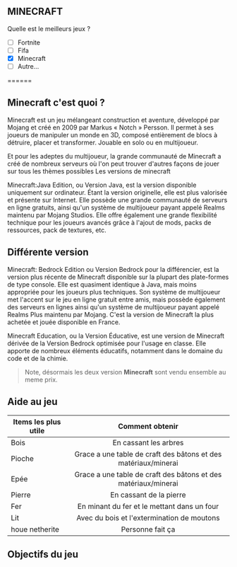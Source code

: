 ## MINECRAFT
Quelle est le meilleurs jeux ?

- [ ] Fortnite
- [ ] Fifa
- [x] Minecraft
- [ ] Autre...

======
## Minecraft c'est quoi ?

Minecraft est un jeu mélangeant construction et aventure, développé par Mojang et créé en 2009 par Markus « Notch » Persson. Il permet à ses joueurs de manipuler un monde en 3D, composé entièrement de blocs à détruire, placer et transformer. Jouable en solo ou en multijoueur.

Et pour les adeptes du multijoueur, la grande communauté de Minecraft a créé de nombreux serveurs où l'on peut trouver d'autres façons de jouer sur tous les thèmes possibles
Les versions de minecraft

Minecraft:Java Edition, ou Version Java, est la version disponible uniquement sur ordinateur. Étant la version originelle, elle est plus valorisée et présente sur Internet. Elle possède une grande communauté de serveurs en ligne gratuits, ainsi qu'un système de multijoueur payant appelé Realms maintenu par Mojang Studios. Elle offre également une grande flexibilité technique pour les joueurs avancés grâce à l'ajout de mods, packs de ressources, pack de textures, etc.

## Différente version

Minecraft: Bedrock Edition ou Version Bedrock pour la différencier, est la version plus récente de Minecraft disponible sur la plupart des plate-formes de type console. Elle est quasiment identique à Java, mais moins appropriée pour les joueurs plus techniques. Son système de multijoueur met l'accent sur le jeu en ligne gratuit entre amis, mais possède également des serveurs en lignes ainsi qu'un système de multijoueur payant appelé Realms Plus maintenu par Mojang. C'est la version de Minecraft la plus achetée et jouée disponible en France.

Minecraft Education, ou la Version Éducative, est une version de Minecraft dérivée de la Version Bedrock optimisée pour l'usage en classe. Elle apporte de nombreux éléments éducatifs, notamment dans le domaine du code et de la chimie.

> Note, désormais les deux version **Minecraft** sont vendu ensemble au meme prix.

## Aide au jeu

| Items les plus utile        | Comment obtenir           |
| ------------- |:-------------:|
| Bois    |En cassant les arbres |
| Pioche      | Grace a une table de craft des bâtons et des matériaux/minerai     |
| Epée | Grace a une table de craft des bâtons et des matériaux/minerai       |
| Pierre | En cassant de la pierre    |
| Fer | En minant du fer et le mettant dans un four      |
| Lit | Avec du bois et l'extermination de moutons      |
| houe netherite  | Personne fait ça    |

## Objectifs du jeu
